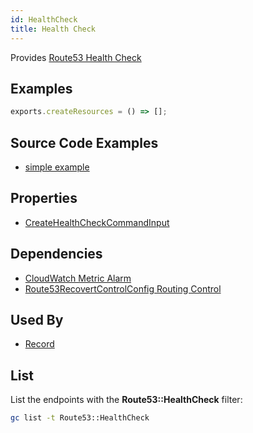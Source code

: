 ```yaml
---
id: HealthCheck
title: Health Check
---
```


Provides [Route53 Health Check](https://console.aws.amazon.com/route53/healthchecks/home#)

## Examples

```js
exports.createResources = () => [];
```

## Source Code Examples

- [simple example](https://github.com/grucloud/grucloud/blob/main/examples/aws/Route53RecoveryReadiness/route53-recovery-readiness)

## Properties

- [CreateHealthCheckCommandInput](https://docs.aws.amazon.com/AWSJavaScriptSDK/v3/latest/clients/client-route-53/interfaces/createhealthcheckcommandinput.html)

## Dependencies

- [CloudWatch Metric Alarm](../CloudWatch/MetricAlarm.md)
- [Route53RecovertControlConfig Routing Control](../Route53RecovertControlConfig/RoutingControl.md)

## Used By

- [Record](./Record.md)

## List

List the endpoints with the **Route53::HealthCheck** filter:

```sh
gc list -t Route53::HealthCheck
```

```txt

```
